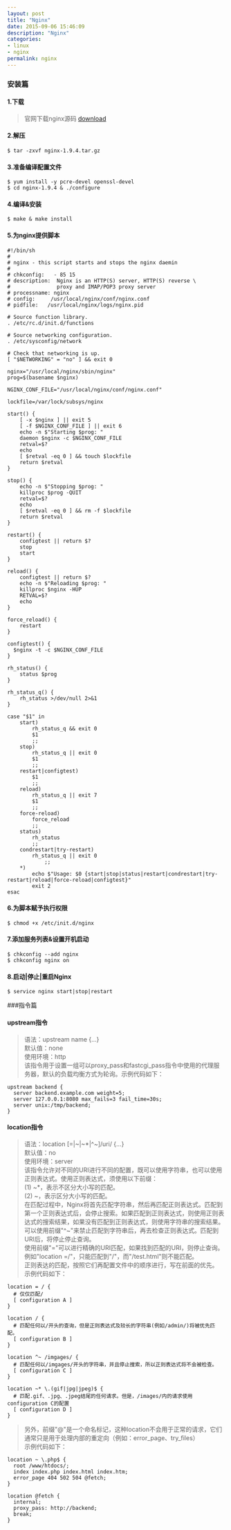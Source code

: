 ```yaml
---
layout: post
title: "Nginx"
date: 2015-09-06 15:46:09
description: "Nginx"
categories:
- linux
- nginx
permalink: nginx
---
```


### 安装篇
#### 1.下载
> 官网下载nginx源码 [download](http://nginx.org/en/download.html)

#### 2.解压
```vim
$ tar -zxvf nginx-1.9.4.tar.gz
```

#### 3.准备编译配置文件
```vim
$ yum install -y pcre-devel openssl-devel
$ cd nginx-1.9.4 & ./configure
```

#### 4.编译&安装
```vim
$ make & make install
```

#### 5.为nginx提供脚本
```vim
#!/bin/sh
#
# nginx - this script starts and stops the nginx daemin
#
# chkconfig:   - 85 15
# description:  Nginx is an HTTP(S) server, HTTP(S) reverse \
#               proxy and IMAP/POP3 proxy server
# processname: nginx
# config:     /usr/local/nginx/conf/nginx.conf 
# pidfile:   /usr/local/nginx/logs/nginx.pid 

# Source function library.
. /etc/rc.d/init.d/functions

# Source networking configuration.
. /etc/sysconfig/network

# Check that networking is up.
[ "$NETWORKING" = "no" ] && exit 0

nginx="/usr/local/nginx/sbin/nginx"
prog=$(basename $nginx)

NGINX_CONF_FILE="/usr/local/nginx/conf/nginx.conf"

lockfile=/var/lock/subsys/nginx

start() {
    [ -x $nginx ] || exit 5
    [ -f $NGINX_CONF_FILE ] || exit 6
    echo -n $"Starting $prog: "
    daemon $nginx -c $NGINX_CONF_FILE
    retval=$?
    echo
    [ $retval -eq 0 ] && touch $lockfile
    return $retval
}

stop() {
    echo -n $"Stopping $prog: "
    killproc $prog -QUIT
    retval=$?
    echo
    [ $retval -eq 0 ] && rm -f $lockfile
    return $retval
}

restart() {
    configtest || return $?
    stop
    start
}

reload() {
    configtest || return $?
    echo -n $"Reloading $prog: "
    killproc $nginx -HUP
    RETVAL=$?
    echo
}

force_reload() {
    restart
}

configtest() {
  $nginx -t -c $NGINX_CONF_FILE
}

rh_status() {
    status $prog
}

rh_status_q() {
    rh_status >/dev/null 2>&1
}

case "$1" in
    start)
        rh_status_q && exit 0
        $1
        ;;
    stop)
        rh_status_q || exit 0
        $1
        ;;
    restart|configtest)
        $1
        ;;
    reload)
        rh_status_q || exit 7
        $1
        ;;
    force-reload)
        force_reload
        ;;
    status)
        rh_status
        ;;
    condrestart|try-restart)
        rh_status_q || exit 0
            ;;
    *)
        echo $"Usage: $0 {start|stop|status|restart|condrestart|try-restart|reload|force-reload|configtest}"
        exit 2
esac
```

#### 6.为脚本赋予执行权限
```vim
$ chmod +x /etc/init.d/nginx
```

#### 7.添加服务列表&设置开机启动
```vim
$ chkconfig --add nginx
$ chkconfig nginx on
```

#### 8.启动|停止|重启Nginx
```vim
$ service nginx start|stop|restart
```

###指令篇
#### upstream指令
> 语法：upstream name {...}  
默认值：none  
使用环境：http  
该指令用于设置一组可以proxy_pass和fastcgi_pass指令中使用的代理服务器，默认的负载均衡方式为轮询。示例代码如下：

```vim
upstream backend {
  server backend.example.com weight=5;
  server 127.0.0.1:8080 max_fails=3 fail_time=30s;
  server unix:/tmp/backend;
}
```

#### location指令
> 语法：location [=|~|~\*|^~]/uri/ {...}  
默认值：no  
使用环境：server  
该指令允许对不同的URI进行不同的配置，既可以使用字符串，也可以使用正则表达式。使用正则表达式，须使用以下前缀：  
(1) ~*，表示不区分大小写的匹配。  
(2) ~，表示区分大小写的匹配。  
在匹配过程中，Nginx将首先匹配字符串，然后再匹配正则表达式。匹配到第一个正则表达式后，会停止搜索。如果匹配到正则表达式，则使用正则表达式的搜索结果，如果没有匹配到正则表达式，则使用字符串的搜索结果。  
可以使用前缀"^~"来禁止匹配到字符串后，再去检查正则表达式。匹配到URI后，将停止停止查询。  
使用前缀"="可以进行精确的URI匹配，如果找到匹配的URI，则停止查询。例如"location =/"，只能匹配到"/"，而"/test.html"则不能匹配。  
正则表达的匹配，按照它们再配置文件中的顺序进行，写在前面的优先。  
示例代码如下： 
   
```vim
location = / {
  # 仅仅匹配/
  [ configuration A ]
}

location / {
  # 匹配任何以/开头的查询，但是正则表达式及较长的字符串(例如/admin/)将被优先匹配。
  [ configuration B ]
}

location ^~ /imgages/ {
  # 匹配任何以/imgages/开头的字符串，并且停止搜索，所以正则表达式将不会被检查。
  [ configuration C ]
}

location ~* \.(gif|jpg|jpeg)$ {
  # 匹配.gif、.jpg、.jpeg结尾的任何请求。但是，/images/内的请求使用configuration C的配置
  [ configuration D ]
}
```

> 另外，前缀"@"是一个命名标记，这种location不会用于正常的请求，它们通常只是用于处理内部的重定向（例如：error_page、try_files）  
示例代码如下：  
  
```vim
location ~ \.php$ {
  root /www/htdocs/;
  index index.php index.html index.htm;
  error_page 404 502 504 @fetch;
}

location @fetch {
  internal;
  proxy_pass: http://backend;
  break;
}
```
